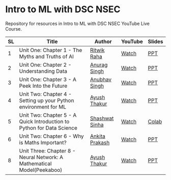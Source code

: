 # Intro to ML with DSC NSEC
Repository for resources in Intro to ML with DSC NSEC YouTube Live Course.

| SL | Title | Author | YouTube | Slides |
|--|--|--|--|--|
| 1 | Unit One: Chapter 1 - The Myths and Truths of AI | [Ritwik Raha](http://bit.ly/ritwik-raha) | [Watch](https://youtu.be/A1CcHAiqsww) | [PPT](https://docs.google.com/presentation/d/1fY_68DNJzN0gL-zvWVr0hCgCfagDYxnuVxKJ01lZalY/edit?usp=sharing)
| 2 | Unit One: Chapter 2 - Understanding Data | [Anurag Singh](https://github/anuragsingh228) | [Watch](https://www.youtube.com/watch?v=COXKy3OuIO8) | [PPT](https://docs.google.com/presentation/d/1TMjhbrPr3Qml091bLu7T-Xg-YSnx21Gfr_ZTpH0JmRw/edit?usp=sharing) 
| 3 | Unit One: Chapter 3 - A Peek Into the Future | [Anubhav Singh](https://xprilion.com) | [Watch](https://youtu.be/XakiUOA_ThU) | [PPT](https://docs.google.com/presentation/d/1EueefmU4COH9HXyGkvVKBl2IJ6DlMQVFttHc-rrzwiI/edit?usp=sharing)
| 4 | Unit Two: Chapter 4 - Setting up your Python environment for ML | [Ayush Thakur](https://www.linkedin.com/in/ayush-thakur-731914149/) | [Watch](https://youtu.be/-9nulbyAad0) | [PPT](https://docs.google.com/presentation/d/1maJhHPZsT6D8bSKQYE3AdbyiMzi77JP_YolVFPN1yqE/edit?usp=sharing)
| 5 | Unit Two: Chapter 5 - A Quick Introduction to Python for Data Science | [Shashwat Sinha](https://www.linkedin.com/in/shashwat3057/) | [Watch](https://youtu.be/Dnzx5eD7c60) | [Colab](http://tiny.cc/oub1cz)
| 6 | Unit Two: Chapter 6 - Why is Maths Important? | [Ankita Prakash](https://www.linkedin.com/in/ankita-prakash-90668b177/) | [Watch](https://youtu.be/GXqWWj45Otc) | [PPT](https://docs.google.com/presentation/d/1rPyz-QzRCjk8oBevl0hGqRmoPKNh-ABGGagUif0wsDU/edit#slide=id.g600f646d80_0_0)
| 8 | Unit Three: Chapter 8 - Neural Network: A Mathematical Model(Peekaboo) | [Ayush Thakur](https://www.linkedin.com/in/ayush-thakur-731914149/) | [Watch](https://youtu.be/3cpoJBWeN0s) | [PPT](https://docs.google.com/presentation/d/1YhDJQDwjmBXRB85N7QmKl7pKvi_Ong3GbjpbNr5D9CI/edit?usp=sharing)
